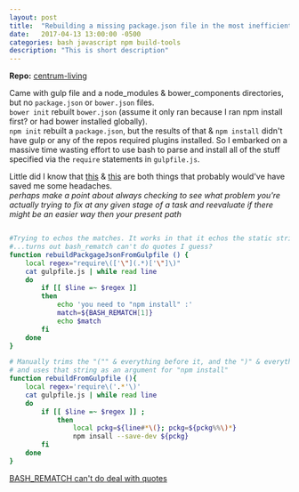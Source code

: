 ```yaml
---
layout: post
title:  "Rebuilding a missing package.json file in the most inefficient manor possible"
date:   2017-04-13 13:00:00 -0500
categories: bash javascript npm build-tools
description: "This is short description"
---
```


**Repo:** [centrum-living](https://gitlab.doejo.com/garrettryan/centrum-living)

Came with gulp file and a node_modules & bower_components directories, but no `package.json` or `bower.json` files.  
`bower init` rebuilt `bower.json` (assume it only ran because I ran npm install first? or had bower installed globally).  
`npm init` rebuilt a `package.json`, but the results of that & `npm install` didn't have gulp or any of the repos required plugins installed. So I embarked on a massive time wasting effort to use bash to parse and install all of the stuff specified via the `require` statements in `gulpfile.js`.  

Little did I know that [this](https://www.npmjs.com/package/depcheck) & [this](https://www.npmjs.com/package/dependency-scan) are both things that probably would've have saved me some headaches.  
*perhaps make a point about always checking to see what problem you're actually trying to fix at any given stage of a task and reevaluate if there might be an easier way then your present path*


```sh

#Trying to echos the matches. It works in that it echos the static string the correct amount of times, but $match is empty. 
#...turns out bash_rematch can't do quotes I guess?
function rebuildPackgageJsonFromGulpfile () {
    local regex="require\(['\"](.*)['\"]\)"
    cat gulpfile.js | while read line    
    do        
        if [[ $line =~ $regex ]] 
        then
            echo 'you need to "npm install" :'
            match=${BASH_REMATCH[1]}
            echo $match
        fi
    done    
}

# Manually trims the "("" & everything before it, and the ")" & everything after it
# and uses that string as an argument for "npm install"
function rebuildFromGulpfile (){
    local regex='require\('.*'\)'
    cat gulpfile.js | while read line
    do
        if [[ $line =~ $regex ]] ; 
            then 
                local pckg=${line#*\(}; pckg=${pckg%%\)*}
                npm insall --save-dev ${pckg}                
        fi
    done    
}
```


[BASH_REMATCH can't do deal with quotes](http://stackoverflow.com/questions/13150411/why-does-bash-rematch-not-work-for-a-quoted-regular-expression)







